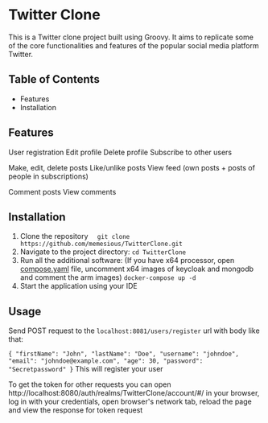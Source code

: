 
# Twitter Clone

This is a Twitter clone project built using Groovy. It aims to replicate some of the core functionalities and features of the popular social media platform Twitter.

## Table of Contents

* Features
* Installation



## Features
User registration
Edit profile
Delete profile
Subscribe to other users

Make, edit, delete posts
Like/unlike posts
View feed (own posts + posts of people in subscriptions)

Comment posts
View comments

## Installation
1. Clone the repository
`   git clone https://github.com/memesious/TwitterClone.git
`
2. Navigate to the project directory:
   `cd TwitterClone `
3. Run all the additional software:
   (If you have x64 processor, open [compose.yaml](compose.yaml) file, uncomment x64 images of
keycloak and mongodb and comment the arm images)
`docker-compose up -d
`
4. Start the application using your IDE

## Usage
Send POST request to the `localhost:8081/users/register` url with body like that:

`{
"firstName": "John",
"lastName": "Doe",
"username": "johndoe",
"email": "johndoe@example.com",
"age": 30,
"password": "Secretpassword"
}`
This will register your user

To get the token for other requests you can open http://localhost:8080/auth/realms/TwitterClone/account/#/
in your browser, log in with your credentials, open browser's network tab, reload the page and view the response for token request

